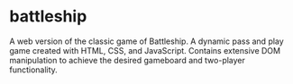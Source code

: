 # battleship
A web version of the classic game of Battleship. A dynamic pass and play game created with HTML, CSS, and JavaScript. Contains extensive DOM manipulation to achieve the desired gameboard and two-player functionality.
